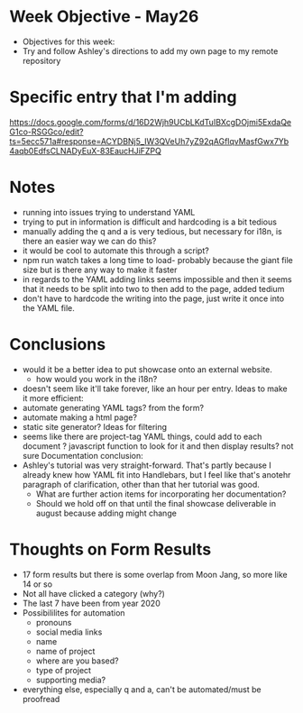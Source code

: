 # Week Objective - May26
- Objectives for this week:
- Try and follow Ashley's directions to add my own page to my remote repository
# Specific entry that I'm adding
https://docs.google.com/forms/d/16D2Wjh9UCbLKdTuIBXcgDOjmi5ExdaQeG1co-RSGGco/edit?ts=5ecc571a#response=ACYDBNj5_IW3QVeUh7yZ92qAGflqvMasfGwx7Yb4aqb0EdfsCLNADyEuX-83EaucHJiFZPQ
# Notes
- running into issues trying to understand YAML
- trying to put in information is difficult and hardcoding is a bit tedious
- manually adding the q and a is very tedious, but necessary for i18n, is there an easier way we can do this?
- it would be cool to automate this through a script?
- npm run watch takes a long time to load- probably because the giant file size but is there any way to make it faster
- in regards to the YAML adding links seems impossible and then it seems that it needs to be split into two to then add to the page, added tedium
- don't have to hardcode the writing into the page, just write it once into the YAML file.
# Conclusions
- would it be a better idea to put showcase onto an external website.
    - how would you work in the i18n?
- doesn't seem like it'll take forever, like an hour per entry.
Ideas to make it more efficient:
- automate generating YAML tags? from the form?
- automate making a html page?
- static site generator?
Ideas for filtering
- seems like there are project-tag YAML things, could add to each document ? javascript function to look for it and then display results? not sure
Documentation conclusion:
- Ashley's tutorial was very straight-forward. That's partly because I already knew how YAML fit into Handlebars, but I feel like that's anotehr paragraph of clarification, other than that her tutorial was good. 
    - What are further action items for incorporating her documentation?
    - Should we hold off on that until the final showcase deliverable in august because adding might change

# Thoughts on Form Results
- 17 form results but there is some overlap from Moon Jang, so more like 14 or so
- Not all have clicked a category (why?)
- The last 7 have been from year 2020
- Possibililites for automation
    - pronouns
    - social media links
    - name
    - name of project
    - where are you based?
    - type of project
    - supporting media?
- everything else, especially q and a, can't be automated/must be proofread

